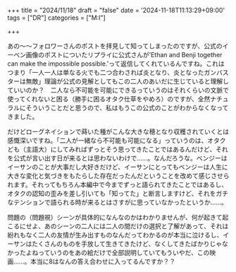+++
title = "2024/11/18"
draft = "false"
date = '2024-11-18T11:13:29+09:00'
tags = ["DR"]
categories = ["M:I"]

+++

あの〜〜フォロワーさんのポストを拝見して知ってしまったのですが、公式のイーベン画像のポストについたリプライに公式さんが’Ethan and Benji together can make the impossible possible.’って返信してくれているんですね。これはつまり「一人一人は単なる火でも二つ合わされば炎となり、炎となったガンバスターは無敵」理論が公式の見解としてもこの二人のあいだに生じていると理解していいのか？　二人なら不可能を可能にできるっていうのはそれくらいの文脈で使ってくれないと困る（勝手に困るオタク仕草をやめろ）のですが、全然ナチュラルにそういうことだと思うので、私はもうこの公式のことがわからなくなってきました。

だけどローグネイションで蒔いた種がこんな大きな穂となり収穫されていくとは感慨深いですね。「二人が一緒なら不可能も可能になる」っていうのは、オタクども（主語大）にしてみればずっとそう思ってきたことではあるんだけど、それを公式が言い出す日が来るとは思わないわけで……。なんだろうな。ベンジーはイーサンのことが大事だし大好きだけど、イーサンにとってもベンジーは人生に大きな変化と気づきをもたらした存在だったんだということを改めて感じさせられます。それってもちろん本編中で今までずっと語られてきたことではあるし、オタクの認知の歪みを差し引いても「知ってた」と断言しますけど、それをガチなテンションで語られる時が来るとはさすがに思っていなかったというか……。

問題の（問題視）シーンが具体的になんなのかはわかりませんが、何が起きて起こるにせよ、あのシーンの二人には二人の間だけの選択と了解があって、それは紛れもなく二人の友情が生み出すものなんだってわかるのが本当に泣けるし、イーサンはたくさんのものを手放して生きてきたけど、なくしてきたばかりじゃなかったよねっていうのをあの絵だけで全部説明していてもういやだ、この映画……。本当に8はなんの答え合わせに入ってるんですか？？
